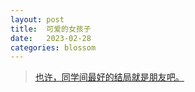```yaml
---
layout: post
title:  可爱的女孩子
date:   2023-02-28
categories: blossom
---
```


>   [也许，同学间最好的结局就是朋友吧。](https://www.luogu.com.cn/problem/P6617)